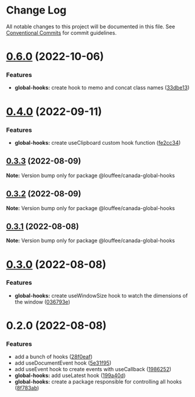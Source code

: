 # Change Log

All notable changes to this project will be documented in this file.
See [Conventional Commits](https://conventionalcommits.org) for commit guidelines.

# [0.6.0](https://github.com/louffee/canada-design-system/compare/v0.5.0...v0.6.0) (2022-10-06)


### Features

* **global-hooks:** create hook to memo and concat class names ([33dbe13](https://github.com/louffee/canada-design-system/commit/33dbe133aa8fc1e497730be9042c18557b914462))





# [0.4.0](https://github.com/louffee/canada-design-system/compare/v0.3.3...v0.4.0) (2022-09-11)


### Features

* **global-hooks:** create useClipboard custom hook function ([fe2cc34](https://github.com/louffee/canada-design-system/commit/fe2cc340378790f3e36204067e683ef312d7dec6))





## [0.3.3](https://github.com/louffee/canada-design-system/compare/v0.3.2...v0.3.3) (2022-08-09)

**Note:** Version bump only for package @louffee/canada-global-hooks





## [0.3.2](https://github.com/louffee/canada-design-system/compare/v0.3.1...v0.3.2) (2022-08-09)

**Note:** Version bump only for package @louffee/canada-global-hooks





## [0.3.1](https://github.com/louffee/canada-design-system/compare/v0.3.0...v0.3.1) (2022-08-08)

**Note:** Version bump only for package @louffee/canada-global-hooks





# [0.3.0](https://github.com/louffee/canada-design-system/compare/v0.2.0...v0.3.0) (2022-08-08)


### Features

* **global-hooks:** create useWindowSize hook to watch the dimensions of the window ([036793e](https://github.com/louffee/canada-design-system/commit/036793ec3eca620da0660311e8b63d4b4f9c2a36))





# 0.2.0 (2022-08-08)


### Features

* add a bunch of hooks ([28f0eaf](https://github.com/louffee/canada-design-system/commit/28f0eafedfa6c45843bd0262d114e3d4b2d47667))
* add useDocumentEvent hook ([5e31f95](https://github.com/louffee/canada-design-system/commit/5e31f95aa8c15bf9b61f6f685c1a22a9fe6dae59))
* add useEvent hook to create events with useCallback ([1986252](https://github.com/louffee/canada-design-system/commit/1986252faea6bc41178a163db16103c6c46ec030))
* **global-hooks:** add useLatest hook ([199a40d](https://github.com/louffee/canada-design-system/commit/199a40d0925366e5eea151b3e1449f1235ed8f46))
* **global-hooks:** create a package responsible for controlling all hooks ([8f783ab](https://github.com/louffee/canada-design-system/commit/8f783ab1a10fa797808c66df9cf0de590dbf12ee))
